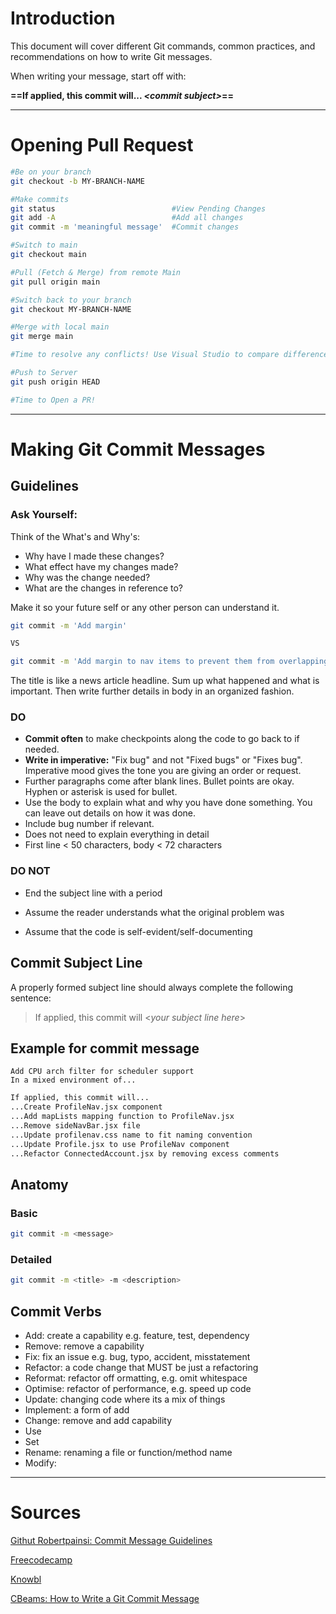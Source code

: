 # Introduction

This document will cover different Git commands, common practices, and recommendations on how to write Git messages.

When writing your message, start off with:

**==If applied, this commit will... _\<commit subject>_==**

---

# Opening Pull Request

```bash
#Be on your branch
git checkout -b MY-BRANCH-NAME

#Make commits
git status                          #View Pending Changes
git add -A                          #Add all changes
git commit -m 'meaningful message'  #Commit changes

#Switch to main
git checkout main

#Pull (Fetch & Merge) from remote Main
git pull origin main

#Switch back to your branch
git checkout MY-BRANCH-NAME

#Merge with local main
git merge main

#Time to resolve any conflicts! Use Visual Studio to compare differences.

#Push to Server
git push origin HEAD

#Time to Open a PR!
```

---

# Making Git Commit Messages

## Guidelines

### Ask Yourself:

Think of the What's and Why's:

-   Why have I made these changes?
-   What effect have my changes made?
-   Why was the change needed?
-   What are the changes in reference to?

Make it so your future self or any other person can understand it.

```bash
git commit -m 'Add margin'

VS

git commit -m 'Add margin to nav items to prevent them from overlapping the logo'
```

The title is like a news article headline. Sum up what happened and what is important. Then write further details in body in an organized fashion.

### DO

-   **Commit often** to make checkpoints along the code to go back to if needed.
-   **Write in imperative:** "Fix bug" and not "Fixed bugs" or "Fixes bug". Imperative mood gives the tone you are giving an order or request.
-   Further paragraphs come after blank lines. Bullet points are okay. Hyphen or asterisk is used for bullet.
-   Use the body to explain what and why you have done something. You can leave out details on how it was done.
-   Include bug number if relevant.
-   Does not need to explain everything in detail
-   First line < 50 characters, body < 72 characters

### DO NOT

-   End the subject line with a period

-   Assume the reader understands what the original problem was

-   Assume that the code is self-evident/self-documenting

## Commit Subject Line

A properly formed subject line should always complete the following sentence:

> If applied, this commit will \<_your subject line here_>

## Example for commit message

```
Add CPU arch filter for scheduler support
In a mixed environment of...
```

```markdown
If applied, this commit will...
...Create ProfileNav.jsx component
...Add mapLists mapping function to ProfileNav.jsx
...Remove sideNavBar.jsx file
...Update profilenav.css name to fit naming convention
...Update Profile.jsx to use ProfileNav component
...Refactor ConnectedAccount.jsx by removing excess comments
```

## Anatomy

### Basic

```bash
git commit -m <message>
```

### Detailed

```bash
git commit -m <title> -m <description>
```

## Commit Verbs

-   Add: create a capability e.g. feature, test, dependency
-   Remove: remove a capability
-   Fix: fix an issue e.g. bug, typo, accident, misstatement
-   Refactor: a code change that MUST be just a refactoring
-   Reformat: refactor off ormatting, e.g. omit whitespace
-   Optimise: refactor of performance, e.g. speed up code
-   Update: changing code where its a mix of things
-   Implement: a form of add
-   Change: remove and add capability
-   Use
-   Set
-   Rename: renaming a file or function/method name
-   Modify:

---

# Sources

[Githut Robertpainsi: Commit Message Guidelines](https://gist.github.com/robertpainsi/b632364184e70900af4ab688decf6f53)

[Freecodecamp](https://www.freecodecamp.org/news/how-to-write-better-git-commit-messages/)

[Knowbl](https://github.com/knowbl/git-commit-message)

[CBeams: How to Write a Git Commit Message](https://cbea.ms/git-commit/)
